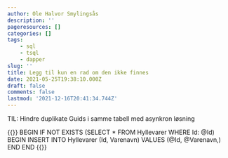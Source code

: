 ```yaml
---
author: Ole Halvor Smylingsås
description: ''
pageresources: []
categories: []
tags:
    - sql
    - tsql
    - dapper
slug: ''
title: Legg til kun en rad om den ikke finnes
date: 2021-05-25T19:38:10.000Z
draft: false
comments: false
lastmod: '2021-12-16T20:41:34.744Z'
---
```


TIL: Hindre duplikate Guids i samme tabell med asynkron løsning
<!--more-->

{{<highlight sql>}}
BEGIN
   IF NOT EXISTS (SELECT * FROM Hyllevarer 
                   WHERE Id: @Id)
   BEGIN
       INSERT INTO Hyllevarer (Id, Varenavn)
       VALUES (@Id, @Varenavn,)
   END
END
{{</highlight>}}
